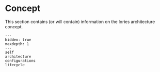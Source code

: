 # Concept

This section contains (or will contain) information on the lories architecture concept.

```{toctree}
---
hidden: true
maxdepth: 1
---
self
architecture
configurations
lifecycle
```
